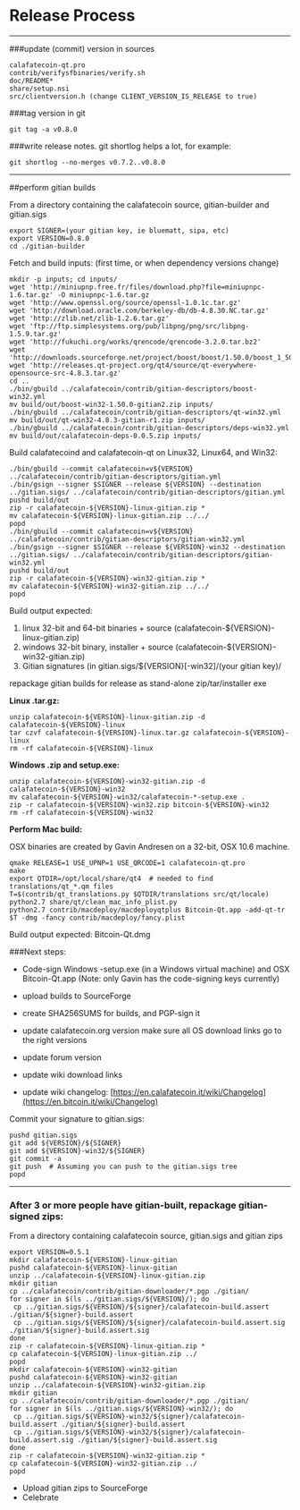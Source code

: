 Release Process
====================

* * *

###update (commit) version in sources


	calafatecoin-qt.pro
	contrib/verifysfbinaries/verify.sh
	doc/README*
	share/setup.nsi
	src/clientversion.h (change CLIENT_VERSION_IS_RELEASE to true)

###tag version in git

	git tag -a v0.8.0

###write release notes. git shortlog helps a lot, for example:

	git shortlog --no-merges v0.7.2..v0.8.0

* * *

##perform gitian builds

 From a directory containing the calafatecoin source, gitian-builder and gitian.sigs
  
	export SIGNER=(your gitian key, ie bluematt, sipa, etc)
	export VERSION=0.8.0
	cd ./gitian-builder

 Fetch and build inputs: (first time, or when dependency versions change)

	mkdir -p inputs; cd inputs/
	wget 'http://miniupnp.free.fr/files/download.php?file=miniupnpc-1.6.tar.gz' -O miniupnpc-1.6.tar.gz
	wget 'http://www.openssl.org/source/openssl-1.0.1c.tar.gz'
	wget 'http://download.oracle.com/berkeley-db/db-4.8.30.NC.tar.gz'
	wget 'http://zlib.net/zlib-1.2.6.tar.gz'
	wget 'ftp://ftp.simplesystems.org/pub/libpng/png/src/libpng-1.5.9.tar.gz'
	wget 'http://fukuchi.org/works/qrencode/qrencode-3.2.0.tar.bz2'
	wget 'http://downloads.sourceforge.net/project/boost/boost/1.50.0/boost_1_50_0.tar.bz2'
	wget 'http://releases.qt-project.org/qt4/source/qt-everywhere-opensource-src-4.8.3.tar.gz'
	cd ..
	./bin/gbuild ../calafatecoin/contrib/gitian-descriptors/boost-win32.yml
	mv build/out/boost-win32-1.50.0-gitian2.zip inputs/
	./bin/gbuild ../calafatecoin/contrib/gitian-descriptors/qt-win32.yml
	mv build/out/qt-win32-4.8.3-gitian-r1.zip inputs/
	./bin/gbuild ../calafatecoin/contrib/gitian-descriptors/deps-win32.yml
	mv build/out/calafatecoin-deps-0.0.5.zip inputs/

 Build calafatecoind and calafatecoin-qt on Linux32, Linux64, and Win32:
  
	./bin/gbuild --commit calafatecoin=v${VERSION} ../calafatecoin/contrib/gitian-descriptors/gitian.yml
	./bin/gsign --signer $SIGNER --release ${VERSION} --destination ../gitian.sigs/ ../calafatecoin/contrib/gitian-descriptors/gitian.yml
	pushd build/out
	zip -r calafatecoin-${VERSION}-linux-gitian.zip *
	mv calafatecoin-${VERSION}-linux-gitian.zip ../../
	popd
	./bin/gbuild --commit calafatecoin=v${VERSION} ../calafatecoin/contrib/gitian-descriptors/gitian-win32.yml
	./bin/gsign --signer $SIGNER --release ${VERSION}-win32 --destination ../gitian.sigs/ ../calafatecoin/contrib/gitian-descriptors/gitian-win32.yml
	pushd build/out
	zip -r calafatecoin-${VERSION}-win32-gitian.zip *
	mv calafatecoin-${VERSION}-win32-gitian.zip ../../
	popd

  Build output expected:

  1. linux 32-bit and 64-bit binaries + source (calafatecoin-${VERSION}-linux-gitian.zip)
  2. windows 32-bit binary, installer + source (calafatecoin-${VERSION}-win32-gitian.zip)
  3. Gitian signatures (in gitian.sigs/${VERSION}[-win32]/(your gitian key)/

repackage gitian builds for release as stand-alone zip/tar/installer exe

**Linux .tar.gz:**

	unzip calafatecoin-${VERSION}-linux-gitian.zip -d calafatecoin-${VERSION}-linux
	tar czvf calafatecoin-${VERSION}-linux.tar.gz calafatecoin-${VERSION}-linux
	rm -rf calafatecoin-${VERSION}-linux

**Windows .zip and setup.exe:**

	unzip calafatecoin-${VERSION}-win32-gitian.zip -d calafatecoin-${VERSION}-win32
	mv calafatecoin-${VERSION}-win32/calafatecoin-*-setup.exe .
	zip -r calafatecoin-${VERSION}-win32.zip bitcoin-${VERSION}-win32
	rm -rf calafatecoin-${VERSION}-win32

**Perform Mac build:**

  OSX binaries are created by Gavin Andresen on a 32-bit, OSX 10.6 machine.

	qmake RELEASE=1 USE_UPNP=1 USE_QRCODE=1 calafatecoin-qt.pro
	make
	export QTDIR=/opt/local/share/qt4  # needed to find translations/qt_*.qm files
	T=$(contrib/qt_translations.py $QTDIR/translations src/qt/locale)
	python2.7 share/qt/clean_mac_info_plist.py
	python2.7 contrib/macdeploy/macdeployqtplus Bitcoin-Qt.app -add-qt-tr $T -dmg -fancy contrib/macdeploy/fancy.plist

 Build output expected: Bitcoin-Qt.dmg

###Next steps:

* Code-sign Windows -setup.exe (in a Windows virtual machine) and
  OSX Bitcoin-Qt.app (Note: only Gavin has the code-signing keys currently)

* upload builds to SourceForge

* create SHA256SUMS for builds, and PGP-sign it

* update calafatecoin.org version
  make sure all OS download links go to the right versions

* update forum version

* update wiki download links

* update wiki changelog: [https://en.calafatecoin.it/wiki/Changelog](https://en.bitcoin.it/wiki/Changelog)

Commit your signature to gitian.sigs:

	pushd gitian.sigs
	git add ${VERSION}/${SIGNER}
	git add ${VERSION}-win32/${SIGNER}
	git commit -a
	git push  # Assuming you can push to the gitian.sigs tree
	popd

-------------------------------------------------------------------------

### After 3 or more people have gitian-built, repackage gitian-signed zips:

From a directory containing calafatecoin source, gitian.sigs and gitian zips

	export VERSION=0.5.1
	mkdir calafatecoin-${VERSION}-linux-gitian
	pushd calafatecoin-${VERSION}-linux-gitian
	unzip ../calafatecoin-${VERSION}-linux-gitian.zip
	mkdir gitian
	cp ../calafatecoin/contrib/gitian-downloader/*.pgp ./gitian/
	for signer in $(ls ../gitian.sigs/${VERSION}/); do
	 cp ../gitian.sigs/${VERSION}/${signer}/calafatecoin-build.assert ./gitian/${signer}-build.assert
	 cp ../gitian.sigs/${VERSION}/${signer}/calafatecoin-build.assert.sig ./gitian/${signer}-build.assert.sig
	done
	zip -r calafatecoin-${VERSION}-linux-gitian.zip *
	cp calafatecoin-${VERSION}-linux-gitian.zip ../
	popd
	mkdir calafatecoin-${VERSION}-win32-gitian
	pushd calafatecoin-${VERSION}-win32-gitian
	unzip ../calafatecoin-${VERSION}-win32-gitian.zip
	mkdir gitian
	cp ../calafatecoin/contrib/gitian-downloader/*.pgp ./gitian/
	for signer in $(ls ../gitian.sigs/${VERSION}-win32/); do
	 cp ../gitian.sigs/${VERSION}-win32/${signer}/calafatecoin-build.assert ./gitian/${signer}-build.assert
	 cp ../gitian.sigs/${VERSION}-win32/${signer}/calafatecoin-build.assert.sig ./gitian/${signer}-build.assert.sig
	done
	zip -r calafatecoin-${VERSION}-win32-gitian.zip *
	cp calafatecoin-${VERSION}-win32-gitian.zip ../
	popd

- Upload gitian zips to SourceForge
- Celebrate 
